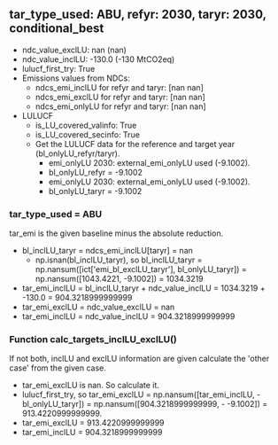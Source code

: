 

## tar_type_used: ABU, refyr: 2030, taryr: 2030, conditional_best
- ndc_value_exclLU: nan (nan)
- ndc_value_inclLU: -130.0 (-130 MtCO2eq)
- lulucf_first_try: True
- Emissions values from NDCs:
  - ndcs_emi_inclLU for refyr and taryr: [nan nan]
  - ndcs_emi_exclLU for refyr and taryr: [nan nan]
  - ndcs_emi_onlyLU for refyr and taryr: [nan nan]
- LULUCF
  - is_LU_covered_valinfo: True
  - is_LU_covered_secinfo: True
  - Get the LULUCF data for the reference and target year (bl_onlyLU_refyr/taryr).
    - emi_onlyLU 2030: external_emi_onlyLU used (-9.1002).
    - bl_onlyLU_refyr = -9.1002
    - emi_onlyLU 2030: external_emi_onlyLU used (-9.1002).
    - bl_onlyLU_taryr = -9.1002
### tar_type_used = ABU
tar_emi is the given baseline minus the absolute reduction.
- bl_inclLU_taryr = ndcs_emi_inclLU[taryr] = nan
  - np.isnan(bl_inclLU_taryr), so bl_inclLU_taryr = np.nansum([ict['emi_bl_exclLU_taryr'], bl_onlyLU_taryr]) = np.nansum([1043.4221, -9.1002]) = 1034.3219
- tar_emi_inclLU = bl_inclLU_taryr + ndc_value_inclLU = 1034.3219 + -130.0 = 904.3218999999999
- tar_emi_exclLU = ndc_value_exclLU = nan
- tar_emi_inclLU = ndc_value_inclLU = 904.3218999999999
### Function calc_targets_inclLU_exclLU()
If not both, inclLU and exclLU information are given calculate the 'other case' from the given case.
- tar_emi_exclLU is nan. So calculate it.
- lulucf_first_try, so tar_emi_exclLU = np.nansum([tar_emi_inclLU, -bl_onlyLU_taryr]) = np.nansum([904.3218999999999, - -9.1002]) = 913.4220999999999.
- tar_emi_exclLU = 913.4220999999999
- tar_emi_inclLU = 904.3218999999999